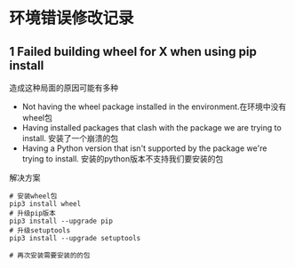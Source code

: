# 环境错误修改记录
## 1 Failed building wheel for X when using pip install 
造成这种局面的原因可能有多种  
+ Not having the wheel package installed in the environment.在环境中没有wheel包
+ Having installed packages that clash with the package we are trying to install.  安装了一个崩溃的包
+ Having a Python version that isn't supported by the package we're trying to install.  安装的python版本不支持我们要安装的包

解决方案

```
# 安装wheel包
pip3 install wheel
# 升级pip版本
pip3 install --upgrade pip
# 升级setuptools
pip3 install --upgrade setuptools

# 再次安装需要安装的的包
```